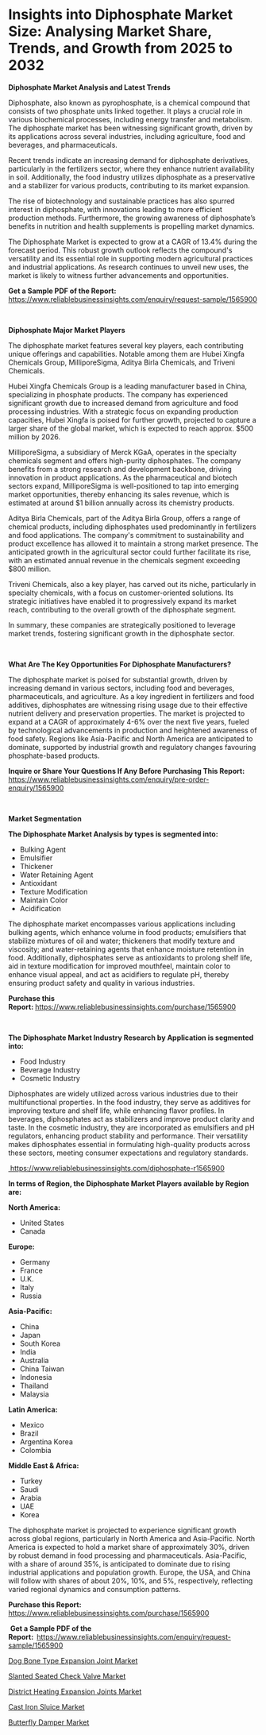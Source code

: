 <p><h1>Insights into Diphosphate Market Size: Analysing Market Share, Trends, and Growth from 2025 to 2032</h1></p><p><strong>Diphosphate Market Analysis and Latest Trends</strong></p>
<p><p>Diphosphate, also known as pyrophosphate, is a chemical compound that consists of two phosphate units linked together. It plays a crucial role in various biochemical processes, including energy transfer and metabolism. The diphosphate market has been witnessing significant growth, driven by its applications across several industries, including agriculture, food and beverages, and pharmaceuticals. </p><p>Recent trends indicate an increasing demand for diphosphate derivatives, particularly in the fertilizers sector, where they enhance nutrient availability in soil. Additionally, the food industry utilizes diphosphate as a preservative and a stabilizer for various products, contributing to its market expansion. </p><p>The rise of biotechnology and sustainable practices has also spurred interest in diphosphate, with innovations leading to more efficient production methods. Furthermore, the growing awareness of diphosphate’s benefits in nutrition and health supplements is propelling market dynamics.</p><p>The Diphosphate Market is expected to grow at a CAGR of 13.4% during the forecast period. This robust growth outlook reflects the compound's versatility and its essential role in supporting modern agricultural practices and industrial applications. As research continues to unveil new uses, the market is likely to witness further advancements and opportunities.</p></p>
<p><strong>Get a Sample PDF of the Report:&nbsp;</strong> <a href="https://www.reliablebusinessinsights.com/enquiry/request-sample/1565900?utm_campaign=3048&utm_medium=2&utm_source=Github&utm_content=ia&utm_term=31032025&utm_id=diphosphate">https://www.reliablebusinessinsights.com/enquiry/request-sample/1565900</a></p>
<p>&nbsp;</p>
<p><strong>Diphosphate Major Market Players</strong></p>
<p><p>The diphosphate market features several key players, each contributing unique offerings and capabilities. Notable among them are Hubei Xingfa Chemicals Group, MilliporeSigma, Aditya Birla Chemicals, and Triveni Chemicals.</p><p>Hubei Xingfa Chemicals Group is a leading manufacturer based in China, specializing in phosphate products. The company has experienced significant growth due to increased demand from agriculture and food processing industries. With a strategic focus on expanding production capacities, Hubei Xingfa is poised for further growth, projected to capture a larger share of the global market, which is expected to reach approx. $500 million by 2026.</p><p>MilliporeSigma, a subsidiary of Merck KGaA, operates in the specialty chemicals segment and offers high-purity diphosphates. The company benefits from a strong research and development backbone, driving innovation in product applications. As the pharmaceutical and biotech sectors expand, MilliporeSigma is well-positioned to tap into emerging market opportunities, thereby enhancing its sales revenue, which is estimated at around $1 billion annually across its chemistry products.</p><p>Aditya Birla Chemicals, part of the Aditya Birla Group, offers a range of chemical products, including diphosphates used predominantly in fertilizers and food applications. The company's commitment to sustainability and product excellence has allowed it to maintain a strong market presence. The anticipated growth in the agricultural sector could further facilitate its rise, with an estimated annual revenue in the chemicals segment exceeding $800 million.</p><p>Triveni Chemicals, also a key player, has carved out its niche, particularly in specialty chemicals, with a focus on customer-oriented solutions. Its strategic initiatives have enabled it to progressively expand its market reach, contributing to the overall growth of the diphosphate segment.</p><p>In summary, these companies are strategically positioned to leverage market trends, fostering significant growth in the diphosphate sector.</p></p>
<p>&nbsp;</p>
<p><strong>What Are The Key Opportunities For Diphosphate Manufacturers?</strong></p>
<p><p>The diphosphate market is poised for substantial growth, driven by increasing demand in various sectors, including food and beverages, pharmaceuticals, and agriculture. As a key ingredient in fertilizers and food additives, diphosphates are witnessing rising usage due to their effective nutrient delivery and preservation properties. The market is projected to expand at a CAGR of approximately 4-6% over the next five years, fueled by technological advancements in production and heightened awareness of food safety. Regions like Asia-Pacific and North America are anticipated to dominate, supported by industrial growth and regulatory changes favouring phosphate-based products.</p></p>
<p><strong>Inquire or Share Your Questions If Any Before Purchasing This Report:</strong> <a href="https://www.reliablebusinessinsights.com/enquiry/pre-order-enquiry/1565900?utm_campaign=3048&utm_medium=2&utm_source=Github&utm_content=ia&utm_term=31032025&utm_id=diphosphate">https://www.reliablebusinessinsights.com/enquiry/pre-order-enquiry/1565900</a></p>
<p>&nbsp;</p>
<p><strong>Market Segmentation</strong></p>
<p><strong>The Diphosphate Market Analysis by types is segmented into:</strong></p>
<p><ul><li>Bulking Agent</li><li>Emulsifier</li><li>Thickener</li><li>Water Retaining Agent</li><li>Antioxidant</li><li>Texture Modification</li><li>Maintain Color</li><li>Acidification</li></ul></p>
<p><p>The diphosphate market encompasses various applications including bulking agents, which enhance volume in food products; emulsifiers that stabilize mixtures of oil and water; thickeners that modify texture and viscosity; and water-retaining agents that enhance moisture retention in food. Additionally, diphosphates serve as antioxidants to prolong shelf life, aid in texture modification for improved mouthfeel, maintain color to enhance visual appeal, and act as acidifiers to regulate pH, thereby ensuring product safety and quality in various industries.</p></p>
<p><strong>Purchase this Report:&nbsp;</strong><a href="https://www.reliablebusinessinsights.com/purchase/1565900?utm_campaign=3048&utm_medium=2&utm_source=Github&utm_content=ia&utm_term=31032025&utm_id=diphosphate">https://www.reliablebusinessinsights.com/purchase/1565900</a></p>
<p>&nbsp;</p>
<p><strong>The Diphosphate Market Industry Research by Application is segmented into:</strong></p>
<p><ul><li>Food Industry</li><li>Beverage Industry</li><li>Cosmetic Industry</li></ul></p>
<p><p>Diphosphates are widely utilized across various industries due to their multifunctional properties. In the food industry, they serve as additives for improving texture and shelf life, while enhancing flavor profiles. In beverages, diphosphates act as stabilizers and improve product clarity and taste. In the cosmetic industry, they are incorporated as emulsifiers and pH regulators, enhancing product stability and performance. Their versatility makes diphosphates essential in formulating high-quality products across these sectors, meeting consumer expectations and regulatory standards.</p></p>
<p><a href="https://www.reliablebusinessinsights.com/diphosphate-r1565900?utm_campaign=3048&utm_medium=2&utm_source=Github&utm_content=ia&utm_term=31032025&utm_id=diphosphate">&nbsp;https://www.reliablebusinessinsights.com/diphosphate-r1565900</a></p>
<p><strong>In terms of Region, the Diphosphate Market Players available by Region are:</strong></p>
<p>
    <p> <strong> North America: </strong>
        <ul>
            <li>United States</li>
            <li>Canada</li>
        </ul>
        </p> 
    <p> <strong> Europe: </strong>
        <ul>
            <li>Germany</li>
            <li>France</li>
            <li>U.K.</li>
            <li>Italy</li>
            <li>Russia</li>
        </ul>
        </p> 
    <p> <strong> Asia-Pacific: </strong>
        <ul>
            <li>China</li>
            <li>Japan</li>
            <li>South Korea</li>
            <li>India</li>
            <li>Australia</li>
            <li>China Taiwan</li>
            <li>Indonesia</li>
            <li>Thailand</li>
            <li>Malaysia</li>
        </ul>
        </p> 
    <p> <strong> Latin America: </strong>
        <ul>
            <li>Mexico</li>
            <li>Brazil</li>
            <li>Argentina Korea</li>
            <li>Colombia</li>
        </ul>
        </p> 
    <p> <strong> Middle East & Africa: </strong>
        <ul>
            <li>Turkey</li>
            <li>Saudi</li>
            <li>Arabia</li>
            <li>UAE</li>
            <li>Korea</li>
        </ul>
    </p>
    </p>
<p><p>The diphosphate market is projected to experience significant growth across global regions, particularly in North America and Asia-Pacific. North America is expected to hold a market share of approximately 30%, driven by robust demand in food processing and pharmaceuticals. Asia-Pacific, with a share of around 35%, is anticipated to dominate due to rising industrial applications and population growth. Europe, the USA, and China will follow with shares of about 20%, 10%, and 5%, respectively, reflecting varied regional dynamics and consumption patterns.</p></p>
<p><strong>Purchase this Report: </strong><a href="https://www.reliablebusinessinsights.com/purchase/1565900?utm_campaign=3048&utm_medium=2&utm_source=Github&utm_content=ia&utm_term=31032025&utm_id=diphosphate">https://www.reliablebusinessinsights.com/purchase/1565900</a></p>
<p>&nbsp;<strong>Get a Sample PDF of the Report:&nbsp;&nbsp;</strong><a href="https://www.reliablebusinessinsights.com/enquiry/request-sample/1565900?utm_campaign=3048&utm_medium=2&utm_source=Github&utm_content=ia&utm_term=31032025&utm_id=diphosphate">https://www.reliablebusinessinsights.com/enquiry/request-sample/1565900</a></p>
<p><strong></strong></p>
<p><p><a href="https://www.linkedin.com/pulse/dog-bone-type-expansion-joint-market-overview-regional-tyjjf?utm_campaign=3048&utm_medium=2&utm_source=Github&utm_content=ia&utm_term=31032025&utm_id=diphosphate">Dog Bone Type Expansion Joint Market</a></p><p><a href="https://www.linkedin.com/pulse/slanted-seated-check-valve-market-size-trends-94-growth-forecast-uqryf?utm_campaign=3048&utm_medium=2&utm_source=Github&utm_content=ia&utm_term=31032025&utm_id=diphosphate">Slanted Seated Check Valve Market</a></p><p><a href="https://www.linkedin.com/pulse/district-heating-expansion-joints-market-outlook-projected-61-b8vzf?utm_campaign=3048&utm_medium=2&utm_source=Github&utm_content=ia&utm_term=31032025&utm_id=diphosphate">District Heating Expansion Joints Market</a></p><p><a href="https://www.linkedin.com/pulse/exploring-cast-iron-sluice-market-size-share-growth-rate-vrxgf?utm_campaign=3048&utm_medium=2&utm_source=Github&utm_content=ia&utm_term=31032025&utm_id=diphosphate">Cast Iron Sluice Market</a></p><p><a href="https://www.linkedin.com/pulse/global-butterfly-damper-market-focus-product-type-manual-yapkf?utm_campaign=3048&utm_medium=2&utm_source=Github&utm_content=ia&utm_term=31032025&utm_id=diphosphate">Butterfly Damper Market</a></p></p>